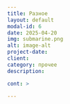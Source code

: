 ```yaml
---
title: Разное
layout: default
modal-id: 6
date: 2025-04-20
img: submarine.png
alt: image-alt
project-date: 
client: 
category: прочее
description: 

cont: >
      
---
```

